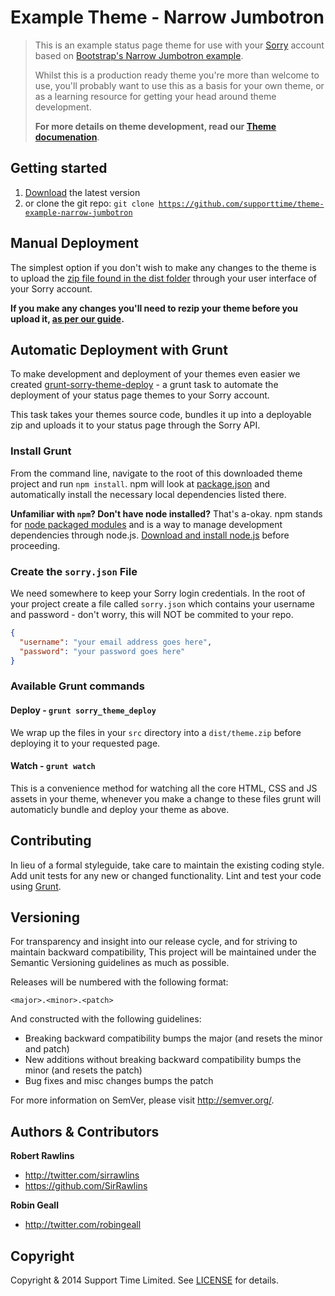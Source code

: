 # Example Theme - Narrow Jumbotron

> This is an example status page theme for use with your [Sorry](http://www.sorryapp.com) account based on [Bootstrap's Narrow Jumbotron example](http://getbootstrap.com/examples/jumbotron-narrow/).
>
> Whilst this is a production ready theme you're more than welcome to use, you'll probably want to use this as a basis for your own theme, or as a learning resource for getting your head around theme development.
>
> **For more details on theme development, read our [Theme documenation](http://docs.sorryapp.com/themes)**.

## Getting started

1. <a href="https://github.com/supporttime/theme-example-narrow-jumbotron/archive/master.zip">Download</a> the latest version
2. or clone the git repo: <code>git clone https://github.com/supporttime/theme-example-narrow-jumbotron</code>

## Manual Deployment

The simplest option if you don't wish to make any changes to the theme is to upload the [zip file found in the dist folder](dist/theme.zip) through your user interface of your Sorry account.

**If you make any changes you'll need to rezip your theme before you upload it, [as per our guide](http://docs.sorryapp.com/getting-started/uploading-your-theme.html).**

## Automatic Deployment with Grunt

To make development and deployment of your themes even easier we created [grunt-sorry-theme-deploy](https://github.com/supporttime/grunt-sorry-theme-deploy) - a grunt task to automate the deployment of your status page themes to your Sorry account.

This task takes your themes source code, bundles it up into a deployable zip and uploads it to your status page through the Sorry API.

### Install Grunt

From the command line, navigate to the root of this downloaded theme project and run `npm install`. npm will look at [package.json](package.json) and automatically install the necessary local dependencies listed there.

**Unfamiliar with `npm`? Don't have node installed?** That's a-okay. npm stands for [node packaged modules](http://npmjs.org/) and is a way to manage development dependencies through node.js. [Download and install node.js](http://nodejs.org/download/) before proceeding.

### Create the `sorry.json` File

We need somewhere to keep your Sorry login credentials. In the root of your project create a file called `sorry.json` which contains your username and password - don't worry, this will NOT be commited to your repo.

```json
{
  "username": "your email address goes here",
  "password": "your password goes here"
}
```

### Available Grunt commands

#### Deploy - `grunt sorry_theme_deploy`

We wrap up the files in your `src` directory into a `dist/theme.zip` before deploying it to your requested page.

#### Watch - `grunt watch`

This is a convenience method for watching all the core HTML, CSS and JS assets in your theme, whenever you make a change to these files grunt will automaticly bundle and deploy your theme as above.

## Contributing

In lieu of a formal styleguide, take care to maintain the existing coding style. Add unit tests for any new or changed functionality. Lint and test your code using [Grunt](http://gruntjs.com/).

## Versioning

For transparency and insight into our release cycle, and for striving to maintain backward compatibility, This project will be maintained under the Semantic Versioning guidelines as much as possible.

Releases will be numbered with the following format:

`<major>.<minor>.<patch>`

And constructed with the following guidelines:

* Breaking backward compatibility bumps the major (and resets the minor and patch)
* New additions without breaking backward compatibility bumps the minor (and resets the patch)
* Bug fixes and misc changes bumps the patch

For more information on SemVer, please visit <http://semver.org/>.

## Authors & Contributors

**Robert Rawlins**

+ <http://twitter.com/sirrawlins>
+ <https://github.com/SirRawlins>

**Robin Geall**

+ <http://twitter.com/robingeall>

## Copyright

Copyright & 2014 Support Time Limited. See [LICENSE](LICENSE) for details.